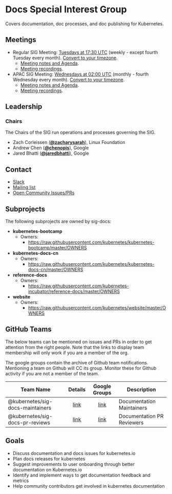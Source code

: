 <!---
This is an autogenerated file!

Please do not edit this file directly, but instead make changes to the
sigs.yaml file in the project root.

To understand how this file is generated, see https://git.k8s.io/community/generator/README.md
-->
# Docs Special Interest Group

Covers documentation, doc processes, and doc publishing for Kubernetes.

## Meetings
* Regular SIG Meeting: [Tuesdays at 17:30 UTC](https://docs.google.com/document/d/1FQx0BPlkkl1Bn0c9ocVBxYIKojpmrS1CFP5h0DI68AE/edit) (weekly - except fourth Tuesday every month). [Convert to your timezone](http://www.thetimezoneconverter.com/?t=17:30&tz=UTC).
  * [Meeting notes and Agenda](https://docs.google.com/document/d/1Ds87eRiNZeXwRBEbFr6Z7ukjbTow5RQcNZLaSvWWQsE/edit).
  * [Meeting recordings](https://www.youtube.com/playlist?list=PL69nYSiGNLP3b5hlx0YV7Lo7DtckM84y8).
* APAC SIG Meeting: [Wednesdays at 02:00 UTC](https://docs.google.com/document/d/1FQx0BPlkkl1Bn0c9ocVBxYIKojpmrS1CFP5h0DI68AE/edit) (monthly - fourth Wednesday every month). [Convert to your timezone](http://www.thetimezoneconverter.com/?t=02:00&tz=UTC).
  * [Meeting notes and Agenda](https://docs.google.com/document/d/1Ds87eRiNZeXwRBEbFr6Z7ukjbTow5RQcNZLaSvWWQsE/edit).
  * [Meeting recordings](https://www.youtube.com/playlist?list=PL69nYSiGNLP3b5hlx0YV7Lo7DtckM84y8).

## Leadership

### Chairs
The Chairs of the SIG run operations and processes governing the SIG.

* Zach Corleissen (**[@zacharysarah](https://github.com/zacharysarah)**), Linux Foundation
* Andrew Chen (**[@chenopis](https://github.com/chenopis)**), Google
* Jared Bhatti (**[@jaredbhatti](https://github.com/jaredbhatti)**), Google

## Contact
* [Slack](https://kubernetes.slack.com/messages/sig-docs)
* [Mailing list](https://groups.google.com/forum/#!forum/kubernetes-sig-docs)
* [Open Community Issues/PRs](https://github.com/kubernetes/community/labels/sig%2Fdocs)

## Subprojects

The following subprojects are owned by sig-docs:
- **kubernetes-bootcamp**
  - Owners:
    - https://raw.githubusercontent.com/kubernetes/kubernetes-bootcamp/master/OWNERS
- **kubernetes-docs-cn**
  - Owners:
    - https://raw.githubusercontent.com/kubernetes/kubernetes-docs-cn/master/OWNERS
- **reference-docs**
  - Owners:
    - https://raw.githubusercontent.com/kubernetes-incubator/reference-docs/master/OWNERS
- **website**
  - Owners:
    - https://raw.githubusercontent.com/kubernetes/website/master/OWNERS

## GitHub Teams

The below teams can be mentioned on issues and PRs in order to get attention from the right people.
Note that the links to display team membership will only work if you are a member of the org.

The google groups contain the archive of Github team notifications.
Mentioning a team on Github will CC its group.
Monitor these for Github activity if you are not a member of the team.

| Team Name | Details | Google Groups | Description |
| --------- |:-------:|:-------------:|  ----------- |
| @kubernetes/sig-docs-maintainers | [link](https://github.com/orgs/kubernetes/teams/sig-docs-maintainers) | [link](https://groups.google.com/forum/#!forum/kubernetes-sig-docs-maintainers) | Documentation Maintainers |
| @kubernetes/sig-docs-pr-reviews | [link](https://github.com/orgs/kubernetes/teams/sig-docs-pr-reviews) | [link](https://groups.google.com/forum/#!forum/kubernetes-sig-docs-pr-reviews) | Documentation PR Reviewers |

<!-- BEGIN CUSTOM CONTENT -->
## Goals
* Discuss documentation and docs issues for kubernetes.io
* Plan docs releases for kubernetes
* Suggest improvements to user onboarding through better documentation on Kubernetes.io
* Identify and implement ways to get documentation feedback and metrics
* Help community contributors get involved in kubernetes documentation
<!-- END CUSTOM CONTENT -->
